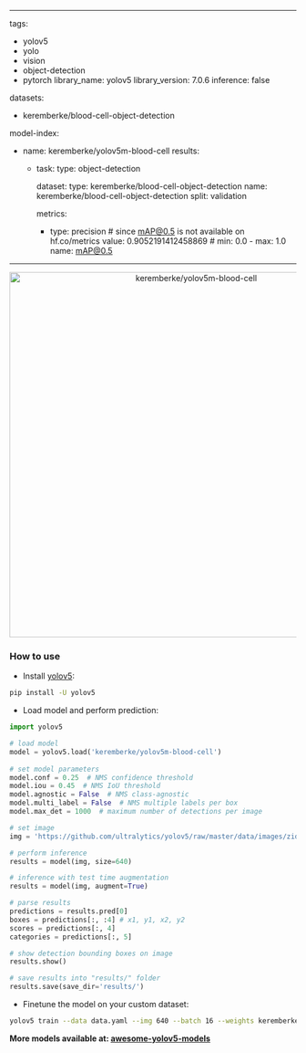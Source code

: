  
---
tags:
- yolov5
- yolo
- vision
- object-detection
- pytorch
library_name: yolov5
library_version: 7.0.6
inference: false

datasets:
- keremberke/blood-cell-object-detection

model-index:
- name: keremberke/yolov5m-blood-cell
  results:
  - task:
      type: object-detection

    dataset:
      type: keremberke/blood-cell-object-detection
      name: keremberke/blood-cell-object-detection
      split: validation

    metrics:
      - type: precision  # since mAP@0.5 is not available on hf.co/metrics
        value: 0.9052191412458869  # min: 0.0 - max: 1.0
        name: mAP@0.5
---

<div align="center">
  <img width="640" alt="keremberke/yolov5m-blood-cell" src="https://huggingface.co/keremberke/yolov5m-blood-cell/resolve/main/sample_visuals.jpg">
</div>

### How to use

- Install [yolov5](https://github.com/fcakyon/yolov5-pip):

```bash
pip install -U yolov5
```

- Load model and perform prediction:

```python
import yolov5

# load model
model = yolov5.load('keremberke/yolov5m-blood-cell')
  
# set model parameters
model.conf = 0.25  # NMS confidence threshold
model.iou = 0.45  # NMS IoU threshold
model.agnostic = False  # NMS class-agnostic
model.multi_label = False  # NMS multiple labels per box
model.max_det = 1000  # maximum number of detections per image

# set image
img = 'https://github.com/ultralytics/yolov5/raw/master/data/images/zidane.jpg'

# perform inference
results = model(img, size=640)

# inference with test time augmentation
results = model(img, augment=True)

# parse results
predictions = results.pred[0]
boxes = predictions[:, :4] # x1, y1, x2, y2
scores = predictions[:, 4]
categories = predictions[:, 5]

# show detection bounding boxes on image
results.show()

# save results into "results/" folder
results.save(save_dir='results/')
```

- Finetune the model on your custom dataset:

```bash
yolov5 train --data data.yaml --img 640 --batch 16 --weights keremberke/yolov5m-blood-cell --epochs 10
```

**More models available at: [awesome-yolov5-models](https://github.com/keremberke/awesome-yolov5-models)**